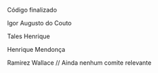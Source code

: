 Código finalizado

Igor Augusto do Couto

Tales Henrique

Henrique Mendonça

Ramirez Wallace // Ainda nenhum comite relevante
